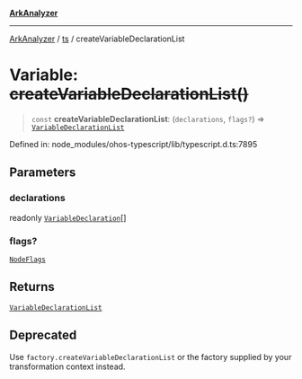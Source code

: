 [**ArkAnalyzer**](../../../../README.md)

***

[ArkAnalyzer](../../../../globals.md) / [ts](../README.md) / createVariableDeclarationList

# Variable: ~~createVariableDeclarationList()~~

> `const` **createVariableDeclarationList**: (`declarations`, `flags?`) => [`VariableDeclarationList`](../interfaces/VariableDeclarationList.md)

Defined in: node\_modules/ohos-typescript/lib/typescript.d.ts:7895

## Parameters

### declarations

readonly [`VariableDeclaration`](../interfaces/VariableDeclaration.md)[]

### flags?

[`NodeFlags`](../enumerations/NodeFlags.md)

## Returns

[`VariableDeclarationList`](../interfaces/VariableDeclarationList.md)

## Deprecated

Use `factory.createVariableDeclarationList` or the factory supplied by your transformation context instead.
